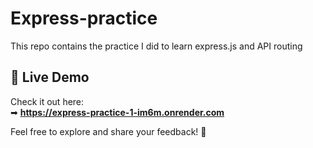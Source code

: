 # Express-practice

This repo contains the practice I did to learn express.js and API routing

## 🔗 Live Demo

Check it out here:  
➡ **https://express-practice-1-im6m.onrender.com**

Feel free to explore and share your feedback! 🚀
